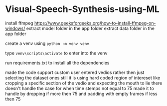 # Visual-Speech-Synthesis-using-ML

install ffmpeg https://www.geeksforgeeks.org/how-to-install-ffmpeg-on-windows/
extract model folder in the app folder
extract data folder in the app folder

create a venv using  `python -m venv venv`


type `venv\scripts\activate` to enter into the venv


run requirements.txt to install all the dependencies


made the code support custom user entered vedios rather then just selecting the dataset ones
still it is using hard coded region of intereset like cropping a specific section of the vedio and expecting the mouth to lie there
doesn't handle the case for when time stemps not equal to 75 made it to handle by dropping if more then 75 and padding with empty frames if less then 75
